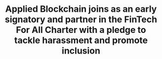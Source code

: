 ---
layout: "post"
title: "Applied Blockchain joins as an early signatory and partner in the FinTech For All Charter with a pledge to tackle harassment and promote inclusion"
image: "fintech-for-all.jpg"
category: "News"
link:
  type: "pdf"
  url: "finTech-for-all-charter-sept.pdf"
---